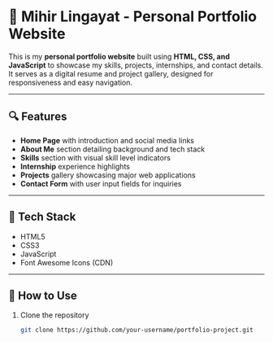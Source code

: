 # 💼 Mihir Lingayat - Personal Portfolio Website

This is my **personal portfolio website** built using **HTML, CSS, and JavaScript** to showcase my skills, projects, internships, and contact details. It serves as a digital resume and project gallery, designed for responsiveness and easy navigation.

---

## 🔍 Features

- **Home Page** with introduction and social media links  
- **About Me** section detailing background and tech stack  
- **Skills** section with visual skill level indicators  
- **Internship** experience highlights  
- **Projects** gallery showcasing major web applications  
- **Contact Form** with user input fields for inquiries

---

## 🚀 Tech Stack

- HTML5  
- CSS3  
- JavaScript  
- Font Awesome Icons (CDN)

---

## 📂 How to Use

1. Clone the repository  
   ```bash
   git clone https://github.com/your-username/portfolio-project.git
